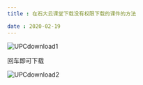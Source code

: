 ```yaml
---
title : 在石大云课堂下载没有权限下载的课件的方法

date : 2020-02-19
---
```




![UPCdownload1](https://i.imgur.com/dvT4JCr.png)



回车即可下载



![UPCdownload2](https://i.imgur.com/eS2jt5U.png)


